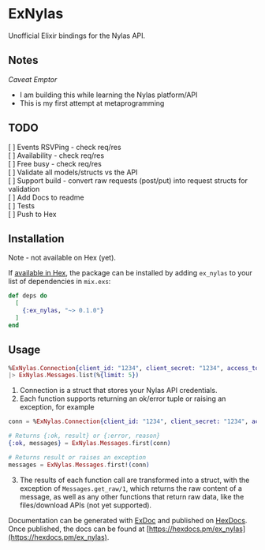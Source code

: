 # ExNylas

Unofficial Elixir bindings for the Nylas API.

## Notes

*Caveat Emptor*
- I am building this while learning the Nylas platform/API
- This is my first attempt at metaprogramming

## TODO
[ ] Events RSVPing - check req/res  
[ ] Availability  - check req/res  
[ ] Free busy - check req/res  
[ ] Validate all models/structs vs the API  
[ ] Support build - convert raw requests (post/put) into request structs for validation  
[ ] Add Docs to readme  
[ ] Tests  
[ ] Push to Hex  

## Installation

Note - not available on Hex (yet).

If [available in Hex](https://hex.pm/docs/publish), the package can be installed
by adding `ex_nylas` to your list of dependencies in `mix.exs`:

```elixir
def deps do
  [
    {:ex_nylas, "~> 0.1.0"}
  ]
end
```

## Usage
```elixir
%ExNylas.Connection{client_id: "1234", client_secret: "1234", access_token: "1234"}
|> ExNylas.Messages.list(%{limit: 5})
```

1. Connection is a struct that stores your Nylas API credentials.
2. Each function supports returning an ok/error tuple or raising an exception, for example
```elixir
conn = %ExNylas.Connection{client_id: "1234", client_secret: "1234", access_token: "1234"}

# Returns {:ok, result} or {:error, reason}
{:ok, messages} = ExNylas.Messages.first(conn)

# Returns result or raises an exception
messages = ExNylas.Messages.first!(conn)
```
3. The results of each function call are transformed into a struct, with the exception of `Messages.get_raw/1`, which returns the raw content of a message, as well as any other functions that return raw data, like the files/download APIs (not yet supported).

Documentation can be generated with [ExDoc](https://github.com/elixir-lang/ex_doc)
and published on [HexDocs](https://hexdocs.pm). Once published, the docs can
be found at [https://hexdocs.pm/ex_nylas](https://hexdocs.pm/ex_nylas).

